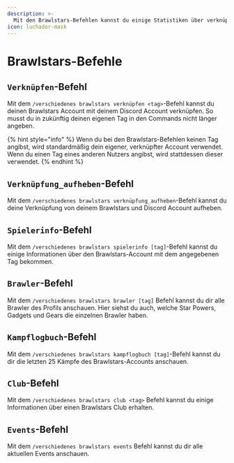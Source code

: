 ```yaml
---
description: >-
  Mit den Brawlstars-Befehlen kannst du einige Statistiken über verknüpfte Brawlstars-Accounts erhalten.
icon: luchador-mask
---
```


# Brawlstars-Befehle

## `Verknüpfen`-Befehl

Mit dem `/verschiedenes brawlstars verknüpfen <tag>`-Befehl kannst du deinen Brawlstars Account mit deinem Discord Account verknüpfen. So musst du in zukünftig deinen eigenen Tag in den Commands nicht länger angeben.

{% hint style="info" %}
Wenn du bei den Brawlstars-Befehlen keinen Tag angibst, wird standardmäßig dein eigener, verknüpfter Account verwendet. Wenn du einen Tag eines anderen Nutzers angibst, wird stattdessen dieser verwendet.
{% endhint %}

## `Verknüpfung_aufheben`-Befehl

Mit dem `/verschiedenes brawlstars verknüpfung_aufheben`-Befehl kannst du deine Verknüpfung von deinem Brawlstars und Discord Account aufheben.

## `Spielerinfo`-Befehl

Mit dem `/verschiedenes brawlstars spielerinfo [tag]`-Befehl kannst du einige Informationen über den Brawlstars-Account mit dem angegebenen Tag bekommen.

## `Brawler`-Befehl

Mit dem `/verschiedenes brawlstars brawler [tag]` Befehl kannst du dir alle Brawler des Profils anschauen. Hier siehst du auch, welche Star Powers, Gadgets und Gears die einzelnen Brawler haben.

## `Kampflogbuch`-Befehl

Mit dem `/verschiedenes brawlstars kampflogbuch [tag]`-Befehl kannst du dir die letzten 25 Kämpfe des Brawlstars-Accounts anschauen.

## `Club`-Befehl

Mit dem `/verschiedenes brawlstars club <tag>` Befehl kannst du einige Informationen über einen Brawlstars Club erhalten.

## `Events`-Befehl

Mit dem `/verschiedenes brawlstars events` Befehl kannst du dir alle aktuellen Events anschauen.
